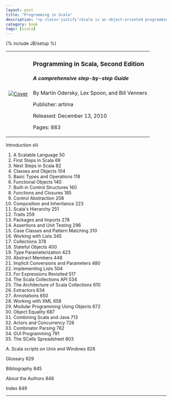 ```yaml
---
layout: post
title: "Programming in Scala"
description: "<p class='justify'>Scala is an object-oriented programming language for the Java Virtual Machine. In addition to being object-oriented, Scala is also a functional language, and combines the best approaches to OO and functional programming.</p><p class='justify'>In Italian, Scala means a stairway, or steps—indeed, Scala lets you step up to a programming environment that incorporates some of the best recent thinking in programming language design while also letting you use all your existing Java code.</p>"
category: book
tags: [scala]
---
```

{% include JB/setup %}


<table class="table"><tr>
	<td>
	<a href="http://www.artima.com/shop/programming_in_scala_2ed" target="_blank"><img src="http://www.artima.com/images/pins2Cover185x240.gif" alt="Cover"></a></td>
	<td>
		<h3>Programming in Scala, Second Edition</h3>
<h5>A comprehensive step-by-step Guide</h5>

<p>By Martin Odersky, Lex Spoon, and Bill Venners</p>

<p>Publisher: artima</p>

<p>Released: December 13, 2010</p>

<p>Pages: 883</p>
</td></tr></table>

Introduction xlii 

1. A Scalable Language 50 
2. First Steps in Scala 69 
3. Next Steps in Scala 82 
4. Classes and Objects 104 
5. Basic Types and Operations 118 
6. Functional Objects 140 
7. Built-in Control Structures 160 
8. Functions and Closures 185 
9. Control Abstraction 208 
10. Composition and Inheritance 223 
11. Scala's Hierarchy 251 
12. Traits 259 
13. Packages and Imports 278 
14. Assertions and Unit Testing 296 
15. Case Classes and Pattern Matching 310 
16. Working with Lists 345 
17. Collections 378 
18. Stateful Objects 400 
19. Type Parameterization 423 
20. Abstract Members 448 
21. Implicit Conversions and Parameters 480 
22. Implementing Lists 504 
23. For Expressions Revisited 517 
24. The Scala Collections API 534 
25. The Architecture of Scala Collections 610 
26. Extractors 634 
27. Annotations 650 
28. Working with XML 658 
29. Modular Programming Using Objects 672 
30. Object Equality 687 
31. Combining Scala and Java 713 
32. Actors and Concurrency 726 
33. Combinator Parsing 762 
34. GUI Programming 791 
35. The SCells Spreadsheet 803 

A. Scala scripts on Unix and Windows 828 

Glossary 829 

Bibliography 845 

About the Authors 848 

Index 849 

----

